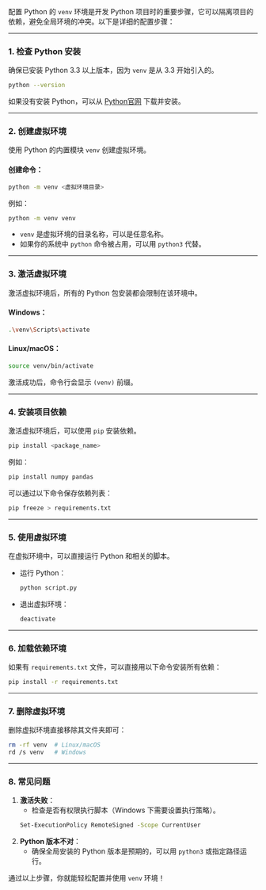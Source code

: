 配置 Python 的 `venv` 环境是开发 Python 项目时的重要步骤，它可以隔离项目的依赖，避免全局环境的冲突。以下是详细的配置步骤：

---

### **1. 检查 Python 安装**
确保已安装 Python 3.3 以上版本，因为 `venv` 是从 3.3 开始引入的。

```bash
python --version
```

如果没有安装 Python，可以从 [Python官网](https://www.python.org/downloads/) 下载并安装。

---

### **2. 创建虚拟环境**
使用 Python 的内置模块 `venv` 创建虚拟环境。

#### 创建命令：
```bash
python -m venv <虚拟环境目录>
```

例如：
```bash
python -m venv venv
```

- `venv` 是虚拟环境的目录名称，可以是任意名称。
- 如果你的系统中 `python` 命令被占用，可以用 `python3` 代替。

---

### **3. 激活虚拟环境**
激活虚拟环境后，所有的 Python 包安装都会限制在该环境中。

#### **Windows**：
```bash
.\venv\Scripts\activate
```

#### **Linux/macOS**：
```bash
source venv/bin/activate
```

激活成功后，命令行会显示 `(venv)` 前缀。

---

### **4. 安装项目依赖**
激活虚拟环境后，可以使用 `pip` 安装依赖。

```bash
pip install <package_name>
```

例如：
```bash
pip install numpy pandas
```

可以通过以下命令保存依赖列表：
```bash
pip freeze > requirements.txt
```

---

### **5. 使用虚拟环境**
在虚拟环境中，可以直接运行 Python 和相关的脚本。

- 运行 Python：
  ```bash
  python script.py
  ```

- 退出虚拟环境：
  ```bash
  deactivate
  ```

---

### **6. 加载依赖环境**
如果有 `requirements.txt` 文件，可以直接用以下命令安装所有依赖：

```bash
pip install -r requirements.txt
```

---

### **7. 删除虚拟环境**
删除虚拟环境直接移除其文件夹即可：
```bash
rm -rf venv  # Linux/macOS
rd /s venv   # Windows
```

---

### **8. 常见问题**
1. **激活失败**：
   - 检查是否有权限执行脚本（Windows 下需要设置执行策略）。
   ```bash
   Set-ExecutionPolicy RemoteSigned -Scope CurrentUser
   ```
2. **Python 版本不对**：
   - 确保全局安装的 Python 版本是预期的，可以用 `python3` 或指定路径运行。

通过以上步骤，你就能轻松配置并使用 `venv` 环境！